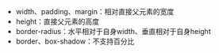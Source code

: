 - width、padding、margin：相对直接父元素的宽度
- height：直接父元素的高度
- border-radius：水平相对于自身width、垂直相对于自身height
- border、box-shadow：不支持百分比
